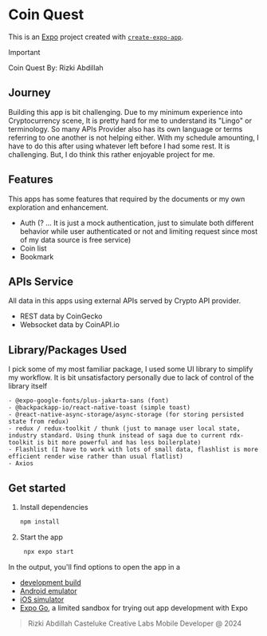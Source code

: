 # Coin Quest

This is an [Expo](https://expo.dev) project created with [`create-expo-app`](https://www.npmjs.com/package/create-expo-app).

> [!IMPORTANT]
> Coin Quest
> By: Rizki Abdillah

## Journey

Building this app is bit challenging. Due to my minimum experience into Cryptocurrency scene, It is pretty hard for me to understand its "Lingo" or terminology. So many APIs Provider also has its own language or terms referring to one another is not helping either. With my schedule amounting, I have to do this after using whatever left before I had some rest. It is challenging. But, I do think this rather enjoyable project for me.

## Features

This apps has some features that required by the documents or my own exploration and enhancement.

- Auth (? ... It is just a mock authentication, just to simulate both different behavior while user authenticated or not and limiting request since most of my data source is free service)
- Coin list
- Bookmark

## APIs Service

All data in this apps using external APIs served by Crypto API provider.

- REST data by CoinGecko
- Websocket data by CoinAPI.io

## Library/Packages Used

I pick some of my most familiar package, I used some UI library to simplify my workflow. It is bit unsatisfactory personally due to lack of control of the library itself

```
- @expo-google-fonts/plus-jakarta-sans (font)
- @backpackapp-io/react-native-toast (simple toast)
- @react-native-async-storage/async-storage (for storing persisted state from redux)
- redux / redux-toolkit / thunk (just to manage user local state, industry standard. Using thunk instead of saga due to current rdx-toolkit is bit more powerful and has less boilerplate)
- Flashlist (I have to work with lots of small data, flashlist is more efficient render wise rather than usual flatlist)
- Axios

```

## Get started

1. Install dependencies

   ```bash
   npm install
   ```

2. Start the app

   ```bash
    npx expo start
   ```

In the output, you'll find options to open the app in a

- [development build](https://docs.expo.dev/develop/development-builds/introduction/)
- [Android emulator](https://docs.expo.dev/workflow/android-studio-emulator/)
- [iOS simulator](https://docs.expo.dev/workflow/ios-simulator/)
- [Expo Go](https://expo.dev/go), a limited sandbox for trying out app development with Expo

> Rizki Abdillah
> Casteluke Creative Labs
> Mobile Developer @ 2024
